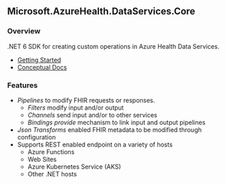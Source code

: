 ## Microsoft.AzureHealth.DataServices.Core

### Overview

.NET 6 SDK for creating custom operations in Azure Health Data Services.

- [Getting Started](https://github.com/microsoft/azure-health-data-services-toolkit#getting-started)
- [Conceptual Docs](https://github.com/microsoft/azure-health-data-services-toolkit/blob/main/docs/concepts.md)

### Features

- *Pipelines* to modify FHIR requests or responses.
  - *Filters* modify input and/or output
  - *Channels* send input and/or to other services
  - *Bindings provide* mechanism to link input and output pipelines
- *Json Transforms* enabled FHIR metadata to be modified through configuration
- Supports REST enabled endpoint on a variety of hosts
  - Azure Functions
  - Web Sites
  - Azure Kubernetes Service (AKS)
  - Other .NET hosts